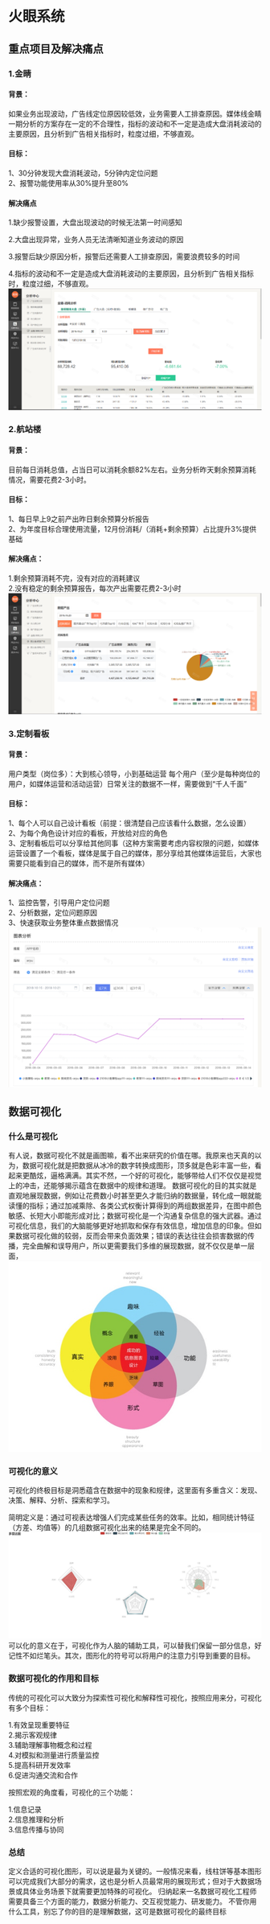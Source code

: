 #  火眼系统

## 重点项目及解决痛点

### 1.金睛    
#### 背景：  
如果业务出现波动，广告线定位原因较低效，业务需要人工排查原因。媒体线金睛一期分析的方案存在一定的不合理性，指标的波动和不一定是造成大盘消耗波动的主要原因，且分析到广告相关指标时，粒度过细，不够直观。  
#### 目标：  
1、30分钟发现大盘消耗波动，5分钟内定位问题  
2、报警功能使用率从30%提升至80%
#### 解决痛点
1.缺少报警设置，大盘出现波动的时候无法第一时间感知  

2.大盘出现异常，业务人员无法清晰知道业务波动的原因  

3.报警后缺少原因分析，报警后还需要人工排查原因，需要浪费较多的时间  

4.指标的波动和不一定是造成大盘消耗波动的主要原因，且分析到广告相关指标时，粒度过细，不够直观。  
<img src="./img/jinjing.png"> 

### 2.航站楼    
#### 背景：  
目前每日消耗总值，占当日可以消耗余额82%左右。业务分析昨天剩余预算消耗情况，需要花费2-3小时。 
#### 目标：  
1、每日早上9之前产出昨日剩余预算分析报告  
2、为年度目标合理使用流量，12月份消耗/（消耗+剩余预算）占比提升3%提供基础
#### 解决痛点：  
1.剩余预算消耗不完，没有对应的消耗建议  
2.没有稳定的剩余预算报告，每次产出需要花费2-3小时  
<img src="./img/air1.png">
### 3.定制看板    
#### 背景：  
用户类型（岗位多）：大到核心领导，小到基础运营
每个用户（至少是每种岗位的用户，如媒体运营和活动运营）日常关注的数据不一样，需要做到“千人千面”
#### 目标：  
1、每个人可以自己设计看板（前提：很清楚自己应该看什么数据，怎么设置）  
2、为每个角色设计对应的看板，开放给对应的角色  
3、定制看板后可以分享给其他同事（这种方案需要考虑内容权限的问题，如媒体运营设置了一个看板，媒体是属于自己的媒体，那分享给其他媒体运营后，大家也需要只能看到自己的媒体，而不是所有媒体）
#### 解决痛点：  
1、监控告警，引导用户定位问题  
2、分析数据，定位问题原因  
3、快速获取业务整体重点数据情况
<img src="./img/chart.png">


## 数据可视化

### 什么是可视化
有人说，数据可视化不就是画图嘛，看不出来研究的价值在哪。我原来也天真的以为，数据可视化就是把数据从冰冷的数字转换成图形，顶多就是色彩丰富一些，看起来更酷炫，逼格满满。其实不然，一个好的可视化，能够带给人们不仅仅是视觉上的冲击，还能够揭示蕴含在数据中的规律和道理。
数据可视化的目的其实就是直观地展现数据，例如让花费数小时甚至更久才能归纳的数据量，转化成一眼就能读懂的指标；通过加减乘除、各类公式权衡计算得到的两组数据差异，在图中颜色敏感、长短大小即能形成对比；数据可视化是一个沟通复杂信息的强大武器。通过可视化信息，我们的大脑能够更好地抓取和保存有效信息，增加信息的印象。但如果数据可视化做的较弱，反而会带来负面效果；错误的表达往往会损害数据的传播，完全曲解和误导用户，所以更需要我们多维的展现数据，就不仅仅是单一层面，
<img src="./img/eye1.jpg">
### 可视化的意义
可视化的终极目标是洞悉蕴含在数据中的现象和规律，这里面有多重含义：发现、决策、解释、分析、探索和学习。

简明定义是：通过可视表达增强人们完成某些任务的效率。比如，相同统计特征（方差、均值等）的几组数据可视化出来的结果是完全不同的。
<img src="./img/eye2.png">
可以化的意义在于，可视化作为人脑的辅助工具，可以替我们保留一部分信息，好记性不如烂笔头。其次，图形化的符号可以将用户的注意力引导到重要的目标。
### 数据可视化的作用和目标
传统的可视化可以大致分为探索性可视化和解释性可视化，按照应用来分，可视化有多个目标：

1.有效呈现重要特征  
2.揭示客观规律  
3.辅助理解事物概念和过程  
4.对模拟和测量进行质量监控  
5.提高科研开发效率  
6.促进沟通交流和合作  

按照宏观的角度看，可视化的三个功能：  

1.信息记录  
2.信息推理和分析  
3.信息传播与协同
### 总结
定义合适的可视化图形，可以说是最为关键的。一般情况来看，线柱饼等基本图形可以完成我们大部分的需求，这也是分析人员最常用的展现形式；但对于大数据场景或具体业务场景下就需要更加特殊的可视化。 归纳起来一名数据可视化工程师需要具备三个方面的能力，数据分析能力、交互视觉能力、研发能力。 不管你用什么工具，别忘了你的目的是理解数据，这可是数据可视化的最终目标
